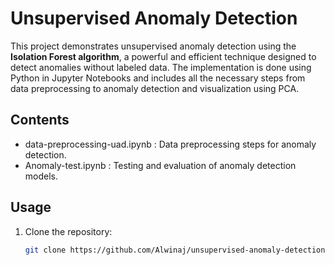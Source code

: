 # Unsupervised Anomaly Detection

This project demonstrates unsupervised anomaly detection using the **Isolation Forest algorithm**, a powerful and efficient technique designed to detect anomalies without labeled data. The implementation is done using Python in Jupyter Notebooks and includes all the necessary steps from data preprocessing to anomaly detection and visualization using PCA. 

## Contents

- data-preprocessing-uad.ipynb : Data preprocessing steps for anomaly detection.
- Anomaly-test.ipynb : Testing and evaluation of anomaly detection models.


## Usage

1. Clone the repository:
   ```bash
   git clone https://github.com/Alwinaj/unsupervised-anomaly-detection.git
